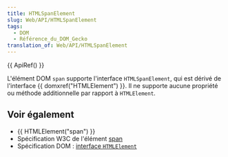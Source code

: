 ```yaml
---
title: HTMLSpanElement
slug: Web/API/HTMLSpanElement
tags:
  - DOM
  - Référence_du_DOM_Gecko
translation_of: Web/API/HTMLSpanElement
---
```

{{ ApiRef() }}

L'élément DOM `span` supporte l'interface `HTMLSpanElement`, qui est dérivé de l'interface {{ domxref("HTMLElement") }}. Il ne supporte aucune propriété ou méthode additionnelle par rapport à `HTMLElement`.

## Voir également

- {{ HTMLElement("span") }}
- Spécification W3C de l'élément [span](http://www.w3.org/TR/html4/struct/global.html#edef-SPAN)
- Spécification DOM : [interface `HTMLElement`](http://www.w3.org/TR/DOM-Level-2-HTML/html.html#ID-58190037)
